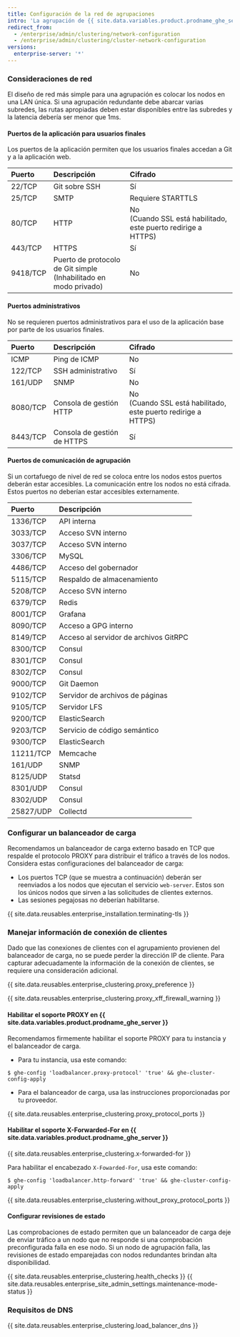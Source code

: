```yaml
---
title: Configuración de la red de agrupaciones
intro: 'La agrupación de {{ site.data.variables.product.prodname_ghe_server }} se basa en la resolución de nombre de DNS pertinente, balanceo de carga y comunicación entre los nodos para operar de manera adecuada.'
redirect_from:
  - /enterprise/admin/clustering/network-configuration
  - /enterprise/admin/clustering/cluster-network-configuration
versions:
  enterprise-server: '*'
---
```


### Consideraciones de red

El diseño de red más simple para una agrupación es colocar los nodos en una LAN única. Si una agrupación redundante debe abarcar varias subredes, las rutas apropiadas deben estar disponibles entre las subredes y la latencia debería ser menor que 1ms.

#### Puertos de la aplicación para usuarios finales

Los puertos de la aplicación permiten que los usuarios finales accedan a Git y a la aplicación web.

| Puerto   | Descripción                                                         | Cifrado                                                          |
|:-------- |:------------------------------------------------------------------- |:---------------------------------------------------------------- |
| 22/TCP   | Git sobre SSH                                                       | Sí                                                               |
| 25/TCP   | SMTP                                                                | Requiere STARTTLS                                                |
| 80/TCP   | HTTP                                                                | No<br>(Cuando SSL está habilitado, este puerto redirige a HTTPS) |
| 443/TCP  | HTTPS                                                               | Sí                                                               |
| 9418/TCP | Puerto de protocolo de Git simple<br>(Inhabilitado en modo privado) | No                                                               |

#### Puertos administrativos

No se requieren puertos administrativos para el uso de la aplicación base por parte de los usuarios finales.

| Puerto   | Descripción                 | Cifrado                                                          |
|:-------- |:--------------------------- |:---------------------------------------------------------------- |
| ICMP     | Ping de ICMP                | No                                                               |
| 122/TCP  | SSH administrativo          | Sí                                                               |
| 161/UDP  | SNMP                        | No                                                               |
| 8080/TCP | Consola de gestión HTTP     | No<br>(Cuando SSL está habilitado, este puerto redirige a HTTPS) |
| 8443/TCP | Consola de gestión de HTTPS | Sí                                                               |

#### Puertos de comunicación de agrupación

Si un cortafuego de nivel de red se coloca entre los nodos estos puertos deberán estar accesibles. La comunicación entre los nodos no está cifrada. Estos puertos no deberían estar accesibles externamente.

| Puerto    | Descripción                           |
|:--------- |:------------------------------------- |
| 1336/TCP  | API interna                           |
| 3033/TCP  | Acceso SVN interno                    |
| 3037/TCP  | Acceso SVN interno                    |
| 3306/TCP  | MySQL                                 |
| 4486/TCP  | Acceso del gobernador                 |
| 5115/TCP  | Respaldo de almacenamiento            |
| 5208/TCP  | Acceso SVN interno                    |
| 6379/TCP  | Redis                                 |
| 8001/TCP  | Grafana                               |
| 8090/TCP  | Acceso a GPG interno                  |
| 8149/TCP  | Acceso al servidor de archivos GitRPC |
| 8300/TCP  | Consul                                |
| 8301/TCP  | Consul                                |
| 8302/TCP  | Consul                                |
| 9000/TCP  | Git Daemon                            |
| 9102/TCP  | Servidor de archivos de páginas       |
| 9105/TCP  | Servidor LFS                          |
| 9200/TCP  | ElasticSearch                         |
| 9203/TCP  | Servicio de código semántico          |
| 9300/TCP  | ElasticSearch                         |
| 11211/TCP | Memcache                              |
| 161/UDP   | SNMP                                  |
| 8125/UDP  | Statsd                                |
| 8301/UDP  | Consul                                |
| 8302/UDP  | Consul                                |
| 25827/UDP | Collectd                              |


### Configurar un balanceador de carga

 Recomendamos un balanceador de carga externo basado en TCP que respalde el protocolo PROXY para distribuir el tráfico a través de los nodos. Considera estas configuraciones del balanceador de carga:

 - Los puertos TCP (que se muestra a continuación) deberán ser reenviados a los nodos que ejecutan el servicio `web-server`. Estos son los únicos nodos que sirven a las solicitudes de clientes externos.
 - Las sesiones pegajosas no deberían habilitarse.

{{ site.data.reusables.enterprise_installation.terminating-tls }}

### Manejar información de conexión de clientes

Dado que las conexiones de clientes con el agrupamiento provienen del balanceador de carga, no se puede perder la dirección IP de cliente. Para capturar adecuadamente la información de la conexión de clientes, se requiere una consideración adicional.

{{ site.data.reusables.enterprise_clustering.proxy_preference }}

{{ site.data.reusables.enterprise_clustering.proxy_xff_firewall_warning }}

#### Habilitar el soporte PROXY en {{ site.data.variables.product.prodname_ghe_server }}

Recomendamos firmemente habilitar el soporte PROXY para tu instancia y el balanceador de carga.

 - Para tu instancia, usa este comando:
  ```shell
  $ ghe-config 'loadbalancer.proxy-protocol' 'true' && ghe-cluster-config-apply
  ```
  - Para el balanceador de carga, usa las instrucciones proporcionadas por tu proveedor.

  {{ site.data.reusables.enterprise_clustering.proxy_protocol_ports }}

#### Habilitar el soporte X-Forwarded-For en {{ site.data.variables.product.prodname_ghe_server }}

{{ site.data.reusables.enterprise_clustering.x-forwarded-for }}

Para habilitar el encabezado `X-Fowarded-For`, usa este comando:

```shell
$ ghe-config 'loadbalancer.http-forward' 'true' && ghe-cluster-config-apply
```

{{ site.data.reusables.enterprise_clustering.without_proxy_protocol_ports }}

#### Configurar revisiones de estado
Las comprobaciones de estado permiten que un balanceador de carga deje de enviar tráfico a un nodo que no responde si una comprobación preconfigurada falla en ese nodo. Si un nodo de agrupación falla, las revisiones de estado emparejadas con nodos redundantes brindan alta disponibilidad.

{{ site.data.reusables.enterprise_clustering.health_checks }}
{{ site.data.reusables.enterprise_site_admin_settings.maintenance-mode-status }}

### Requisitos de DNS

{{ site.data.reusables.enterprise_clustering.load_balancer_dns }}
